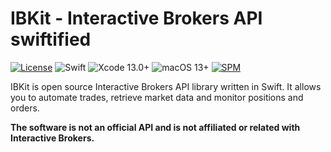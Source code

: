 # IBKit - Interactive Brokers API swiftified

[![License](https://img.shields.io/badge/license-MIT-blue.svg?style=flat)](https://github.com/stensoosaar/IBKit#license) ![Swift](https://img.shields.io/badge/swift-5.10-blue.svg) ![Xcode 13.0+](https://img.shields.io/badge/Xcode-15.0%2B-blue.svg) ![macOS 13+](https://img.shields.io/badge/macOS-14.0%2B-blue.svg) [![SPM](https://img.shields.io/badge/Swift%20Package%20Manager-compatible-blue.svg)](https://github.com/apple/swift-package-manager)

IBKit is open source Interactive Brokers API library written in Swift. It allows you to automate trades, retrieve market data and monitor positions and orders.

**The software is not an official API and is not affiliated or related with Interactive Brokers.**


